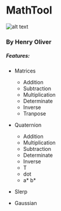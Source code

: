 # MathTool
![alt text](https://i.imgur.com/MqiWD2S.png)

### By Henry Oliver


##### Features:

- Matrices
  - Addition
  - Subtraction
  - Multiplication
  - Determinate
  - Inverse
  - Tranpose
  
- Quaternion
  - Addition
  - Multiplication
  - Subtraction
  - Determinate
  - Inverse
  - T
  - dot
  - a* b*
- Slerp
- Gaussian

